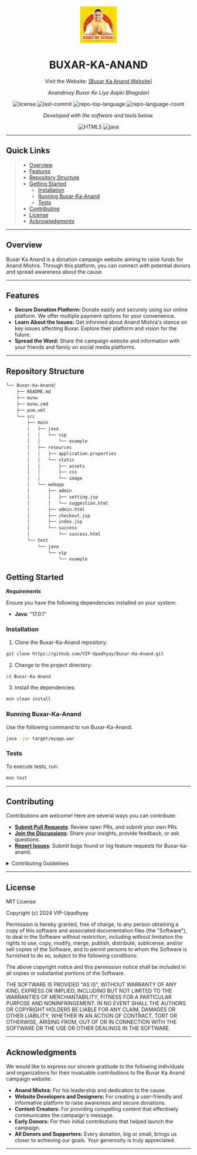 <p align="center">
  <img src="https://github.com/VIP-Upadhyay/Buxar-Ka-Anand/blob/main/src/main/resources/static/assets/images/background17-h_lvv0kpnz.jpg" width="100" />
</p>
<p align="center">
    <h1 align="center">BUXAR-KA-ANAND</h1>
    <p align="center">Visit the Website: <a href="https://buxarkaanand.com">[Buxar Ka Anand Website]</a></p>
</p>
<p align="center">
    <em>Anandmay Buxar
Ke Liye Aapki Bhagidari</em>
</p>
<p align="center">
	<img src="https://img.shields.io/github/license/VIP-Upadhyay/Buxar-Ka-Anand.git?style=flat&color=0080ff" alt="license">
	<img src="https://img.shields.io/github/last-commit/VIP-Upadhyay/Buxar-Ka-Anand.git?style=flat&logo=git&logoColor=white&color=0080ff" alt="last-commit">
	<img src="https://img.shields.io/github/languages/top/VIP-Upadhyay/Buxar-Ka-Anand.git?style=flat&color=0080ff" alt="repo-top-language">
	<img src="https://img.shields.io/github/languages/count/VIP-Upadhyay/Buxar-Ka-Anand.git?style=flat&color=0080ff" alt="repo-language-count">
<p>
<p align="center">
		<em>Developed with the software and tools below.</em>
</p>
<p align="center">
	<img src="https://img.shields.io/badge/HTML5-E34F26.svg?style=flat&logo=HTML5&logoColor=white" alt="HTML5">
	<img src="https://img.shields.io/badge/java-%23ED8B00.svg?style=flat&logo=openjdk&logoColor=white" alt="java">
</p>
<hr>

##  Quick Links

> - [ Overview](#-overview)
> - [ Features](#-features)
> - [ Repository Structure](#-repository-structure)
> - [ Getting Started](#-getting-started)
>   - [ Installation](#-installation)
>   - [ Running Buxar-Ka-Anand](#-running-Buxar-Ka-Anand)
>   -  [ Tests](#-tests)
> - [ Contributing](#-contributing)
> - [ License](#-license)
> - [ Acknowledgments](#-acknowledgments)

---

##  Overview

Buxar Ka Anand is a donation campaign website aiming to raise funds for Anand Mishra.  Through this platform, you can connect with potential donors and spread awareness about the cause.

---

##  Features

* **Secure Donation Platform:** Donate easily and securely using our online platform. We offer multiple payment options for your convenience.
* **Learn About the Issues:** Get informed about Anand Mishra's stance on key issues affecting Buxar. Explore their platform and vision for the future.
* **Spread the Word:** Share the campaign website and information with your friends and family on social media platforms.

---

##  Repository Structure

```sh
└── Buxar-Ka-Anand/
    ├── README.md
    ├── mvnw
    ├── mvnw.cmd
    ├── pom.xml
    └── src
        ├── main
        │   ├── java
        │   │   └── vip
        │   │       └── example
        │   ├── resources
        │   │   ├── application.properties
        │   │   └── static
        │   │       ├── assets
        │   │       ├── css
        │   │       └── image
        │   └── webapp
        │       ├── admin
        │       │   ├── setting.jsp
        │       │   └── suggestion.html
        │       ├── admin.html
        │       ├── checkout.jsp
        │       ├── index.jsp
        │       └── success
        │           └── success.html
        └── test
            └── java
                └── vip
                    └── example
```


##  Getting Started

***Requirements***

Ensure you have the following dependencies installed on your system:

* **Java**: "17.0.1"

###  Installation

1. Clone the Buxar-Ka-Anand repository:

```sh
git clone https://github.com/VIP-Upadhyay/Buxar-Ka-Anand.git
```

2. Change to the project directory:

```sh
cd Buxar-Ka-Anand
```

3. Install the dependencies:

```sh
mvn clean install
```

###  Running Buxar-Ka-Anand

Use the following command to run Buxar-Ka-Anand:

```sh
java -jar target/myapp.war
```

###  Tests

To execute tests, run:

```sh
mvn test
```

---

##  Contributing

Contributions are welcome! Here are several ways you can contribute:

- **[Submit Pull Requests](https://github.com/VIP-Upadhyay/Buxar-Ka-Anand.git/blob/main/CONTRIBUTING.md)**: Review open PRs, and submit your own PRs.
- **[Join the Discussions](https://github.com/VIP-Upadhyay/Buxar-Ka-Anand.git/discussions)**: Share your insights, provide feedback, or ask questions.
- **[Report Issues](https://github.com/VIP-Upadhyay/Buxar-Ka-Anand.git/issues)**: Submit bugs found or log feature requests for Buxar-ka-anand.

<details closed>
    <summary>Contributing Guidelines</summary>

1. **Fork the Repository**: Start by forking the project repository to your GitHub account.
2. **Clone Locally**: Clone the forked repository to your local machine using a Git client.
   ```sh
   git clone https://github.com/VIP-Upadhyay/Buxar-Ka-Anand.git
   ```
3. **Create a New Branch**: Always work on a new branch, giving it a descriptive name.
   ```sh
   git checkout -b new-feature-x
   ```
4. **Make Your Changes**: Develop and test your changes locally.
5. **Commit Your Changes**: Commit with a clear message describing your updates.
   ```sh
   git commit -m 'Implemented new feature x.'
   ```
6. **Push to GitHub**: Push the changes to your forked repository.
   ```sh
   git push origin new-feature-x
   ```
7. **Submit a Pull Request**: Create a PR against the original project repository. Clearly describe the changes and their motivations.

Once your PR is reviewed and approved, it will be merged into the main branch.

</details>

---

##  License

MIT License

Copyright (c) 2024 VIP-Upadhyay

Permission is hereby granted, free of charge, to any person obtaining a copy
of this software and associated documentation files (the "Software"), to deal
in the Software without restriction, including without limitation the rights
to use, copy, modify, merge, publish, distribute, sublicense, and/or sell
copies of the Software, and to permit persons to whom the Software is
furnished to do so, subject to the following conditions:

The above copyright notice and this permission notice shall be included in all
copies or substantial portions of the Software.

THE SOFTWARE IS PROVIDED "AS IS", WITHOUT WARRANTY OF ANY KIND, EXPRESS OR
IMPLIED, INCLUDING BUT NOT LIMITED TO THE WARRANTIES OF MERCHANTABILITY,
FITNESS FOR A PARTICULAR PURPOSE AND NONINFRINGEMENT. IN NO EVENT SHALL THE
AUTHORS OR COPYRIGHT HOLDERS BE LIABLE FOR ANY CLAIM, DAMAGES OR OTHER
LIABILITY, WHETHER IN AN ACTION OF CONTRACT, TORT OR OTHERWISE, ARISING FROM,
OUT OF OR IN CONNECTION WITH THE SOFTWARE OR THE USE OR OTHER DEALINGS IN THE
SOFTWARE.

---

##  Acknowledgments

We would like to express our sincere gratitude to the following individuals and organizations for their invaluable contributions to the Buxar Ka Anand campaign website:

* **Anand Mishra:**  For his leadership and dedication to the cause.
* **Website Developers and Designers:**  For creating a user-friendly and informative platform to raise awareness and secure donations.
* **Content Creators:**  For providing compelling content that effectively communicates the campaign's message.
* **Early Donors:**  For their initial contributions that helped launch the campaign.
* **All Donors and Supporters:**  Every donation, big or small, brings us closer to achieving our goals.  Your generosity is truly appreciated.

---
